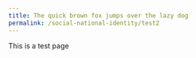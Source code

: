 ```yaml
---
title: The quick brown fox jumps over the lazy dog
permalink: /social-national-identity/test2
---
```

This is a test page